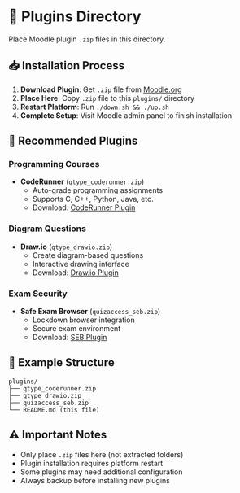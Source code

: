 # 🔌 Plugins Directory

Place Moodle plugin `.zip` files in this directory.

## 📥 Installation Process

1. **Download Plugin**: Get `.zip` file from [Moodle.org](https://moodle.org/plugins/)
2. **Place Here**: Copy `.zip` file to this `plugins/` directory
3. **Restart Platform**: Run `./down.sh && ./up.sh`
4. **Complete Setup**: Visit Moodle admin panel to finish installation

## 🎯 Recommended Plugins

### Programming Courses
- **CodeRunner** (`qtype_coderunner.zip`)
  - Auto-grade programming assignments
  - Supports C, C++, Python, Java, etc.
  - Download: [CodeRunner Plugin](https://moodle.org/plugins/qtype_coderunner)

### Diagram Questions
- **Draw.io** (`qtype_drawio.zip`)
  - Create diagram-based questions
  - Interactive drawing interface
  - Download: [Draw.io Plugin](https://moodle.org/plugins/qtype_drawio)

### Exam Security
- **Safe Exam Browser** (`quizaccess_seb.zip`)
  - Lockdown browser integration
  - Secure exam environment
  - Download: [SEB Plugin](https://moodle.org/plugins/quizaccess_seb)

## 📁 Example Structure
```
plugins/
├── qtype_coderunner.zip
├── qtype_drawio.zip
├── quizaccess_seb.zip
└── README.md (this file)
```

## ⚠️ Important Notes

- Only place `.zip` files here (not extracted folders)
- Plugin installation requires platform restart
- Some plugins may need additional configuration
- Always backup before installing new plugins